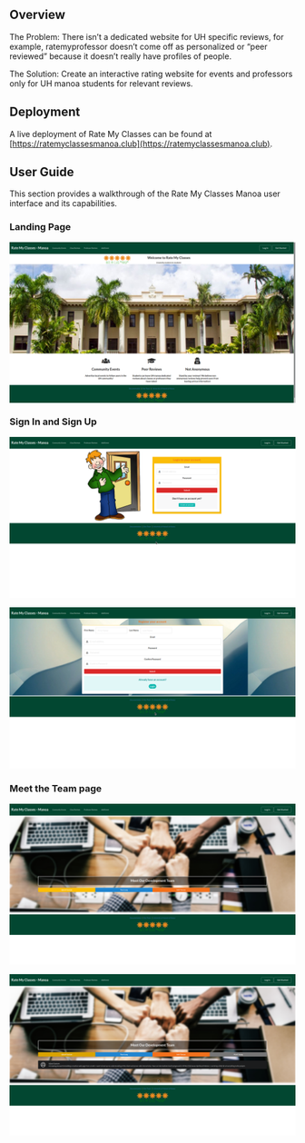 ## Overview
The Problem: There isn’t a dedicated website for UH specific reviews, for example, ratemyprofessor doesn’t come off as personalized or “peer reviewed” because it doesn’t really have profiles of people.

The Solution: Create an interactive rating website for events and professors only for UH manoa students for relevant reviews.

## Deployment
A live deployment of Rate My Classes can be found at [https://ratemyclassesmanoa.club](https://ratemyclassesmanoa.club).

## User Guide
This section provides a walkthrough of the Rate My Classes Manoa user interface and its capabilities.

### Landing Page
<img style="display: block; margin-left: auto; margin-right: auto" src="doc/landing.png" alt="screenshot of the landing page">

### Sign In and Sign Up

<p align="center">
    <img src="doc/sign-in.png" alt="screenshot of the sign in page"><br>
</p>

<p align="center">
    <img src="doc/sign-up.png" alt="screenshot of the sign up page">
</p>

### Meet the Team page

<p align="center">
    <img src="doc/dev-team.png" alt="screenshot of meet the team page"><br>
</p>

<p align="center">
    <img src="doc/dev-team-click.png" alt="screenshot of clicking on a team member button"><br>
</p>

<!--

### Mockup Page Ideas
A user would create a profile using their UH manoa emails to post reviews for certain classes/professors they’ve taken. Users do not need to login to view the reviews however.

For the community board, where people can post upcoming local events, they do not need to login to post events.  

Some of these pages include:

1) Landing page (information about the site). <br>
2) Community event page (lets people post events w/o logging in). <br>
3) Class review page (login required to post). <br>
4) Professor review page (login required to post). <br>
5) Sign in/Sign up page. <br>
6) Admin page.

### Use Case Ideas
The completed page might not need to implement all the above pages, but the end should be:

1) Upon opening website, shows the information, review page, community events and login. <br>
2) User able to sign in or create an account. <br>
3) Admin able to login and edit posts. 

### Beyond the Basics
Some more advanced ideas include:

1) Searching in each page via search bar or alphabetical lists. <br>
2) Starred ratings as opposed to numeric ratings for classes and professors. <br>
3) Users able to flag reviews for the admin to delete. <br>
4) Like reviews.

-->